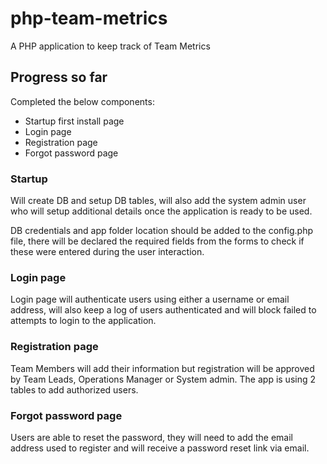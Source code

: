 # php-team-metrics
 A PHP application to keep track of Team Metrics
 
 ## Progress so far

Completed the below components:
* Startup first install page
* Login page
* Registration page
* Forgot password page

### Startup

Will create DB and setup DB tables, will also add the system admin user who will setup additional details once the application is ready to be used.

DB credentials and app folder location should be added to the config.php file, there will be declared the required fields from the forms to check if these were entered during the user interaction.

### Login page

Login page will authenticate users using either a username or email address, will also keep a log of users authenticated and will block failed to attempts to login to the application.

### Registration page

Team Members will add their information but registration will be approved by Team Leads, Operations Manager or System admin. The app is using 2 tables to add authorized users.

### Forgot password page

Users are able to reset the password, they will need to add the email address used to register and will receive a password reset link via email.
